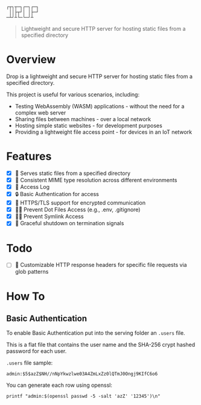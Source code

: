 ```
┌┬┐┬─┐┌─┐┌─┐
 ││├┬┘│ │├─┘
─┴┘┴└─└─┘┴  
```

> Lightweight and secure HTTP server for hosting static files from a specified directory

Overview
========

Drop is a lightweight and secure HTTP server for hosting static files from a specified directory.

This project is useful for various scenarios, including:

- Testing WebAssembly (WASM) applications - without the need for a complex web server
- Sharing files between machines - over a local network
- Hosting simple static websites - for development purposes
- Providing a lightweight file access point - for devices in an IoT network

Features
========

- [x] 📂 Serves static files from a specified directory
- [x] 📜 Consistent MIME type resolution across different environments
- [x] 👀 Access Log
- [x] 🔒 Basic Authentication for access
- [x] 🔐 HTTPS/TLS support for encrypted communication
- [x] 👮‍♀️ Prevent Dot Files Access (e.g., .env, .gitignore)
- [x] 👮‍♀️ Prevent Symlink Access
- [x] 🚀 Graceful shutdown on termination signals

Todo
====

- [ ] 🧩 Customizable HTTP response headers for specific file requests via glob patterns


How To 
======

Basic Authentication
--------------------

To enable Basic Authentication put into the serving folder an `.users` file.

This is a flat file that contains the user name and the SHA-256 crypt hashed password for each user.

`.users` file sample:

```
admin:$5$azZ$NH//nNpYkwzlwe03A4ZmLxZz0lQTmJ0Ongj9KIfC6o6
```

You can generate each row using openssl:

```
printf "admin:$(openssl passwd -5 -salt 'azZ' '12345')\n"
```
